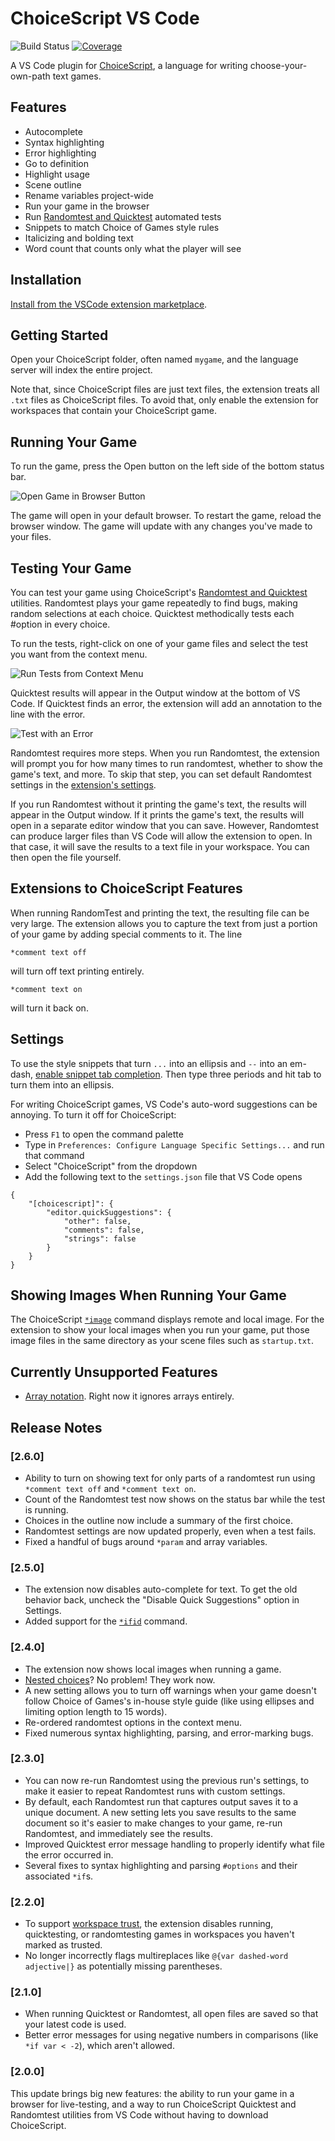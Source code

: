 # ChoiceScript VS Code

![Build Status](https://github.com/sgranade/choicescript_vscode/workflows/build/badge.svg)
[![Coverage](https://codecov.io/gh/sgranade/choicescript_vscode/branch/main/graph/badge.svg)](https://codecov.io/gh/sgranade/choicescript_vscode)


A VS Code plugin for [ChoiceScript], a language for writing choose-your-own-path text games.


## Features

- Autocomplete
- Syntax highlighting
- Error highlighting
- Go to definition
- Highlight usage
- Scene outline
- Rename variables project-wide
- Run your game in the browser
- Run [Randomtest and Quicktest] automated tests
- Snippets to match Choice of Games style rules
- Italicizing and bolding text
- Word count that counts only what the player will see


## Installation

[Install from the VSCode extension marketplace][marketplace].


## Getting Started

Open your ChoiceScript folder, often named `mygame`, and the language server will index the entire project.

Note that, since ChoiceScript files are just text files, the extension treats all `.txt` files as ChoiceScript files. To avoid that, only enable the extension for workspaces that contain your ChoiceScript game.


## Running Your Game

To run the game, press the Open button on the left side of the bottom status bar.

![Open Game in Browser Button](https://raw.githubusercontent.com/sgranade/choicescript_vscode/main/images/cs-open-game-button.png)

The game will open in your default browser. To restart the game, reload the browser window. The game will update with any changes you've made to your files.


## Testing Your Game

You can test your game using ChoiceScript's [Randomtest and Quicktest] utilities. Randomtest plays your game repeatedly to find bugs, making random selections at each choice. Quicktest methodically tests each #option in every choice.

To run the tests, right-click on one of your game files and select the test you want from the context menu.

![Run Tests from Context Menu](https://raw.githubusercontent.com/sgranade/choicescript_vscode/main/images/run-cs-tests-context-menu.png)

Quicktest results will appear in the Output window at the bottom of VS Code. If Quicktest finds an error, the extension will add an annotation to the line with the error.

![Test with an Error](https://raw.githubusercontent.com/sgranade/choicescript_vscode/main/images/cs-test-error.png)

Randomtest requires more steps. When you run Randomtest, the extension will prompt you for how many times to run randomtest, whether to show the game's text, and more. To skip that step, you can set default Randomtest settings in the [extension's settings][settings].

If you run Randomtest without it printing the game's text, the results will appear in the Output window. If it prints the game's text, the results will open in a separate editor window that you can save. However, Randomtest can produce larger files than VS Code will allow the extension to open. In that case, it will save the results to a text file in your workspace. You can then open the file yourself.


## Extensions to ChoiceScript Features

When running RandomTest and printing the text, the resulting file can be very large. The extension allows you to capture the text from just a portion of your game by adding special comments to it. The line

```
*comment text off
```

will turn off text printing entirely.

```
*comment text on
```

will turn it back on.


## Settings

To use the style snippets that turn `...` into an ellipsis and `--` into an em-dash, [enable snippet tab completion][snippets]. Then type three periods and hit tab to turn them into an ellipsis.

For writing ChoiceScript games, VS Code's auto-word suggestions can be annoying. To turn it off for ChoiceScript:

- Press `F1` to open the command palette
- Type in `Preferences: Configure Language Specific Settings...` and run that command
- Select "ChoiceScript" from the dropdown
- Add the following text to the `settings.json` file that VS Code opens
```
{
    "[choicescript]": {
        "editor.quickSuggestions": {
            "other": false,
            "comments": false,
            "strings": false
        }
    }
}
```


## Showing Images When Running Your Game

The ChoiceScript [`*image`][image] command displays remote and local image. For the extension to show your local images when you run your game, put those image files in the same directory as your scene files such as `startup.txt`.


## Currently Unsupported Features

- [Array notation]. Right now it ignores arrays entirely.


## Release Notes

### [2.6.0]

- Ability to turn on showing text for only parts of a randomtest run using `*comment text off` and `*comment text on`.
- Count of the Randomtest test now shows on the status bar while the test is running.
- Choices in the outline now include a summary of the first choice.
- Randomtest settings are now updated properly, even when a test fails.
- Fixed a handful of bugs around `*param` and array variables.


### [2.5.0]

- The extension now disables auto-complete for text. To get the old behavior back, uncheck the "Disable Quick Suggestions" option in Settings.
- Added support for the [`*ifid`][ifid] command.


### [2.4.0]

- The extension now shows local images when running a game.
- [Nested choices]? No problem! They work now.
- A new setting allows you to turn off warnings when your game doesn't follow Choice of Games's in-house style guide (like using ellipses and limiting option length to 15 words).
- Re-ordered randomtest options in the context menu.
- Fixed numerous syntax highlighting, parsing, and error-marking bugs.


### [2.3.0]

- You can now re-run Randomtest using the previous run's settings, to make it easier to repeat Randomtest runs with custom settings.
- By default, each Randomtest run that captures output saves it to a unique document. A new setting lets you save results to the same document so it's easier to make changes to your game, re-run Randomtest, and immediately see the results.
- Improved Quicktest error message handling to properly identify what file the error occurred in.
- Several fixes to syntax highlighting and parsing `#options` and their associated `*if`s.


### [2.2.0]

- To support [workspace trust], the extension disables running, quicktesting, or randomtesting games in workspaces you haven't marked as trusted.
- No longer incorrectly flags multireplaces like `@{var dashed-word adjective|}` as potentially missing parentheses.


### [2.1.0]

- When running Quicktest or Randomtest, all open files are saved so that your latest code is used.
- Better error messages for using negative numbers in comparisons (like `*if var < -2`), which aren't allowed.


### [2.0.0]

This update brings big new features: the ability to run your game in a browser for live-testing, and a way to run ChoiceScript Quicktest and Randomtest utilities from VS Code without having to download ChoiceScript.



[Array notation]: https://forum.choiceofgames.com/t/new-choicescript-features-for-programmers/8423
[Choicescript]: https://github.com/dfabulich/choicescript/
[ifid]: https://forum.choiceofgames.com/t/new-in-choicescript-ifid-command/112889
[image]: https://choicescriptdev.fandom.com/wiki/Image
[marketplace]: https://marketplace.visualstudio.com/items?itemName=StephenGranade.choicescript-vscode
[nested choices]: https://choicescriptdev.fandom.com/wiki/Choice#Nested_choices
[Randomtest and Quicktest]: https://www.choiceofgames.com/make-your-own-games/testing-choicescript-games-automatically/
[settings]: https://code.visualstudio.com/docs/getstarted/settings
[snippets]: https://code.visualstudio.com/docs/editor/userdefinedsnippets#_creating-your-own-snippets
[workspace trust]: https://code.visualstudio.com/docs/editor/workspace-trust